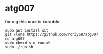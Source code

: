 # atg007
for atg this repo is boraddo


```
sudo apt install git
git clone https://github.com/roniy68/atg007
cd atg007
sudo chmod a+x run.sh
sudo ./run.sh
```
